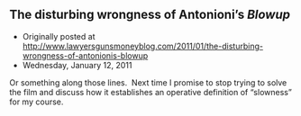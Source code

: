 ## The disturbing wrongness of Antonioni’s <em>Blowup</em>

 * Originally posted at http://www.lawyersgunsmoneyblog.com/2011/01/the-disturbing-wrongness-of-antonionis-blowup
 * Wednesday, January 12, 2011

Or something along those lines.  Next time I promise to stop trying to solve the film and discuss how it establishes an operative definition of “slowness” for my course.